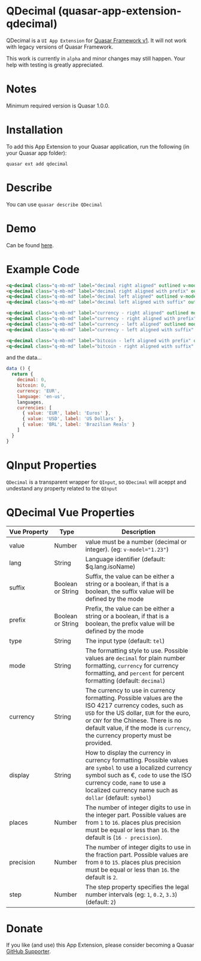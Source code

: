 QDecimal (quasar-app-extension-qdecimal)
===

QDecimal is a `UI App Extension` for [Quasar Framework v1](https://v1.quasar-framework.org/). It will not work with legacy versions of Quasar Framework.

This work is currently in `alpha` and minor changes may still happen. Your help with testing is greatly appreciated.

# Notes
Minimum required version is Quasar 1.0.0.

# Installation
To add this App Extension to your Quasar application, run the following (in your Quasar app folder):
```
quasar ext add qdecimal
```

# Describe
You can use `quasar describe QDecimal`

# Demo
Can be found [here](https://tobymosque.github.io/app-extension-qdecimal).

# Example Code
```html
<q-decimal class="q-mb-md" label="decimal right aligned" outlined v-model="decimal" input-style="text-align: right"></q-decimal>
<q-decimal class="q-mb-md" label="decimal right aligned with prefix" outlined v-model="decimal" input-style="text-align: right" prefix="Px"></q-decimal>
<q-decimal class="q-mb-md" label="decimal left aligned" outlined v-model="decimal"></q-decimal>
<q-decimal class="q-mb-md" label="decimal left aligned with suffix" outlined v-model="decimal" suffix="Sx"></q-decimal>

<q-decimal class="q-mb-md" label="currency - right aligned" outlined mode="currency" :currency="currency" v-model="decimal" input-style="text-align: right"></q-decimal>
<q-decimal class="q-mb-md" label="currency - right aligned with prefix" outlined mode="currency" :currency="currency" v-model="decimal" input-style="text-align: right" :prefix="true"></q-decimal>
<q-decimal class="q-mb-md" label="currency - left aligned" outlined mode="currency" :currency="currency" v-model="decimal"></q-decimal>
<q-decimal class="q-mb-md" label="currency - left aligned with suffix" outlined mode="currency" :currency="currency" v-model="decimal" :suffix="true"></q-decimal>

<q-decimal class="q-mb-md" label="bitcoin - left aligned with prefix" outlined v-model="bitcoin" :precision="8" prefix="₿"></q-decimal>
<q-decimal class="q-mb-md" label="bitcoin - right aligned with suffix" outlined v-model="bitcoin" :precision="8" input-style="text-align: right" suffix="₿"></q-decimal>
```
and the data...
```js
data () {
  return {
    decimal: 0,
    bitcoin: 0,
    currency: 'EUR',
    language: 'en-us',
    languages,
    currencies: [
      { value: 'EUR', label: 'Euros' },
      { value: 'USD', label: 'US Dollars' },
      { value: 'BRL', label: 'Brazilian Reals' }
    ]
  }
}
```

# QInput Properties

`QDecimal` is a transparent wrapper for `QInput`, so `QDecimal` will aceppt and undestand any property related to the `QInput`

# QDecimal Vue Properties
| Vue&nbsp;Property | Type	|  Description |
|---|---|---|
| value | Number | value must be a number (decimal or integer). (eg: `v-model="1.23"`) |
| lang | String | Language identifier (default: $q.lang.isoName) |
| suffix | Boolean or String | Suffix, the value can be either a string or a boolean, if that is a boolean, the suffix value will be defined by the mode |
| prefix | Boolean or String | Prefix, the value can be either a string or a boolean, if that is a boolean, the prefix value will be defined by the mode |
| type | String | The input type (default: `tel`) |
| mode | String | The formatting style to use. Possible values are `decimal` for plain number formatting, `currency` for currency formatting, and `percent` for percent formatting (default: `decimal`) |
| currency | String | The currency to use in currency formatting. Possible values are the ISO 4217 currency codes, such as `USD` for the US dollar, `EUR` for the euro, or `CNY` for the Chinese. There is no default value, if the mode is `currency`, the currency property must be provided. |
| display | String | How to display the currency in currency formatting. Possible values are `symbol` to use a localized currency symbol such as €, `code` to use the ISO currency code, `name` to use a localized currency name such as `dollar` (default: `symbol`) |
| places | Number | The number of integer digits to use in the integer part. Possible values are from `1` to `16`. places plus precision must be equal or less than `16`. the default is (`16 - precision`). |
| precision | Number | The number of integer digits to use in the fraction part. Possible values are from `0` to `15`. places plus precision must be equal or less than `16`. the default is `2`. |
| step | Number | The step property specifies the legal number intervals (eg: `1`, `0.2`, `3.3`) (default: `2`) |

# Donate
If you like (and use) this App Extension, please consider becoming a Quasar [GitHub Supporter](https://donate.quasar.dev).